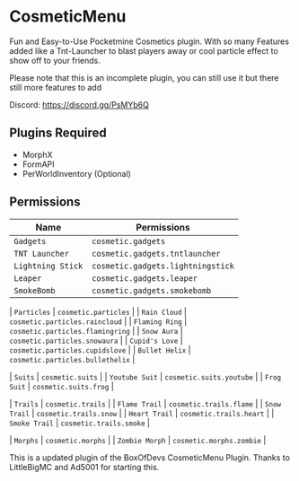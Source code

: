 # CosmeticMenu
Fun and Easy-to-Use Pocketmine Cosmetics plugin. With so many Features added like a Tnt-Launcher to blast players away or cool particle effect to show off to your friends.

Please note that this is an incomplete plugin, you can still use it but there still more features to add

Discord: https://discord.gg/PsMYb6Q

## Plugins Required
 - MorphX
 - FormAPI
 - PerWorldInventory (Optional) 

## Permissions

| Name | Permissions |
| --- | --- |
| `Gadgets` | `cosmetic.gadgets` |
| `TNT Launcher` | `cosmetic.gadgets.tntlauncher` |
| `Lightning Stick` | `cosmetic.gadgets.lightningstick` |
| `Leaper` | `cosmetic.gadgets.leaper` |
| `SmokeBomb` | `cosmetic.gadgets.smokebomb` |

| `Particles` | `cosmetic.particles` |
| `Rain Cloud` | `cosmetic.particles.raincloud` |
| `Flaming Ring` | `cosmetic.particles.flamingring` |
| `Snow Aura` | `cosmetic.particles.snowaura` |
| `Cupid's Love` | `cosmetic.particles.cupidslove` |
| `Bullet Helix` | `cosmetic.particles.bullethelix` |

| `Suits` | `cosmetic.suits` |
| `Youtube Suit` | `cosmetic.suits.youtube` |
| `Frog Suit` | `cosmetic.suits.frog` |

| `Trails` | `cosmetic.trails` |
| `Flame Trail` | `cosmetic.trails.flame` |
| `Snow Trail` | `cosmetic.trails.snow` |
| `Heart Trail` | `cosmetic.trails.heart` |
| `Smoke Trail` | `cosmetic.trails.smoke` |

| `Morphs` | `cosmetic.morphs` |
| `Zombie Morph` | `cosmetic.morphs.zombie` |

This is a updated plugin of the BoxOfDevs CosmeticMenu Plugin. Thanks to LittleBigMC and Ad5001 for starting this.
